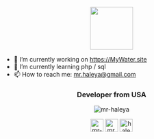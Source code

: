 <p align="center">
  <img width="100" src="https://visitor-badge.glitch.me/badge?page_id=mr-haleya">
</p>


- 🔭 I’m currently working on https://MyWater.site <br />
- 🌱 I’m currently learning php / sql<br />
- 📫 How to reach me: mr.haleya@gmail.com


<h3 align="center">Developer from USA</h3>
<p align="center"><img align="center" src="https://github-readme-stats.vercel.app/api?username=mr-haleya&show_icons=true&theme=gotham" alt="mr-haleya" /></p>

<p align="center">
<a href="https://stackoverflow.com/users/7915818/mr-haleya" target="blank"><img align="center" src="https://cdn.jsdelivr.net/npm/simple-icons@3.0.1/icons/stackoverflow.svg" alt="mr-haleya" height="30" width="30" /></a>
<a href="https://fb.com/mr.haleya" target="blank"><img align="center" src="https://cdn.jsdelivr.net/npm/simple-icons@3.0.1/icons/facebook.svg" alt="mr.haleya" height="30" width="30" /></a>
<a href="https://instagram.com/hales_tech" target="blank"><img align="center" src="https://cdn.jsdelivr.net/npm/simple-icons@3.0.1/icons/instagram.svg" alt="hales_tech" height="30" width="30" /></a>
</p>

